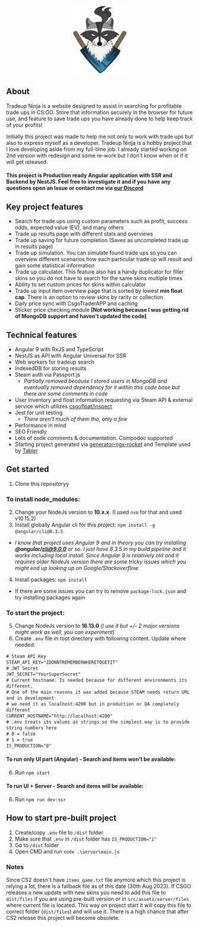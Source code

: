 <p align="center">
  <img src="src/assets//logo.svg" width="150" title="Tradeup Ninja logo">
</p>

## About

Tradeup Ninja is a website designed to assist in searching for profitable trade ups in CS:GO. Store that information securely
    in the browser for future use, and feature to save trade ups you have already done to help keep track of your profits!

Initially this project was made to help me not only to work with trade ups but also to express myself as a
    developer. Tradeup Ninja is a hobby project that I love developing aside from my full-time job. I already started working on 2nd version
    with redesign and some re-work but I don't know when or if it will get released.

#### This project is Production ready Angular application with SSR and Backend by NestJS. Feel free to investigate it and if you have any questions open an Issue or contact me via [our Discord](https://discord.gg/wAXJBpu)

## Key project features
- Search for trade ups using custom parameters such as profit, success odds, expected value (EV), and many others
- Trade up results page with different stats and overviews
- Trade up saving for future completion (Saves as uncompleted trade up in results page)
- Trade up simulation. You can simulate found trade ups so you can overview different scenarios how each particular
      trade up will result and gain some statistical information
- Trade up calculator. This feature also has a handy duplicator for filler skins so you do not have to search for the same skins multiple times
- Ability to set custom prices for skins within calculator
- Trade up input item overview page that is sorted by lowest **min float cap**. There is an option to review skins by rarity or collection
- Daily price sync with CsgoTraderAPP and caching
- Sticker price checking module **[Not working because I was getting rid of MongoDB support and haven't updated the code]**

## Technical features
- Angular 9 with RxJS and TypeScript
- NestJS as API with Angular Universal for SSR
- Web workers for tradeup search
- IndexedDB for storing results
- Steam auth via Passport.js
  - _Partially removed because I stored users in MongoDB and eventually removed dependency for it within this code base but there are some comments in code_
- User inventory and float information requesting via Steam API & external service which utilizes [csgofloat/inspect](https://github.com/csgofloat/inspect)
- Jest for unit testing
  - _There aren't much of them tho, only a few_
- Performance in mind
- SEO Friendly
- Lots of code comments & documentation. Compodoc supported
- Starting project generated via [generator-ngx-rocket](https://github.com/ngx-rocket/generator-ngx-rocket) and Template used by [Tabler](https://github.com/tabler/tabler)

## Get started
1. Clone this repositoryy
### To install **node_modules**:
2. Change your NodeJs version to **10.x.x**. (I used `nvm` for that and used v10.15.2)
3. Install globally Angular cli for this project: `npm install -g @angular/cli@8.3.5`
- _I know that project uses Angular 9 and in theory you can try installing **@angular/cli@9.0.0** or so. I just have 8.3.5 in my build pipeline and it works including local install. Since Angular 9 is relatively old and it requires older NodeJs version there are some tricky issues which you might end up looking up on Google/Stackoverflow._
4. Install packages: `npm install`
- If there are some issues you can try to remove `package-lock.json` and try installing packages again
### To start the project:
5. Change NodeJs version to **16.13.0** (_I use it but +/- 2 major versions might work as well, you can experiment_)
6. Create `.env` file in root directory with following content. Update where needed:
```
# Steam API Key
STEAM_API_KEY="IDONNTREMEMBERWHERETOGETIT"
# JWT Secret
JWT_SECRET="YourSuperSecret"
# Current hostname. Is needed because for different environments its different.
# One of the main reasons it was added because STEAM needs return URL and in development
# we need it as localhost:4200 but in production or QA completely different
CURRENT_HOSTNAME="http://localhost:4200"
# .env treats its values as strings so the simplest way is to provide string numbers here
# 0 = false
# 1 = true
IS_PRODUCTION="0"
```
#### To run only UI part (Angular) - Search and items won't be available:
6. Run `npm start` 
#### To run UI + Server - Search and items will be available:
6. Run `npm run dev:ssr`

## How to start pre-built project
1. Create/copy `.env` file to `/dist` folder
2. Make sure that `.env` in `/dist` folder has `IS_PRODUCTION="1"`
3. Go to `/dist` folder
4. Open CMD and run `node .\server\main.js`

### Notes
Since CS2 doesn't have `items_game.txt` file anymore which this project is relying a lot, there is a fallback file as of this date (30th Aug 2023).
If CSGO releases a new update with new skins you need to add this file to `dist/files` if you are using pre-built version or in `src/assets/server/files` where current file is located. This way on project start it will copy this file to correct folder (`dist/files`) and will use it. There is a high chance that after CS2 release this project will become obsolete.